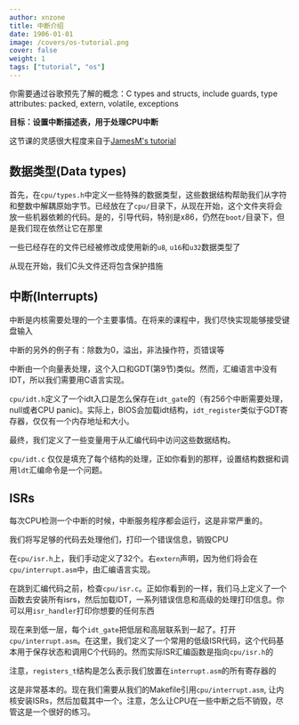 ```yaml
---
author: xnzone 
title: 中断介绍
date: 1906-01-01
image: /covers/os-tutorial.png
cover: false 
weight: 1
tags: ["tutorial", "os"]
---
```


你需要通过谷歌预先了解的概念：C types and structs, include guards, type attributes: packed, extern, volatile, exceptions

**目标：设置中断描述表，用于处理CPU中断**

这节课的灵感很大程度来自于[JamesM's tutorial](https://web.archive.org/web/20160412174753/http://www.jamesmolloy.co.uk/tutorial_html/index.html)

## 数据类型(Data types)

首先，在`cpu/types.h`中定义一些特殊的数据类型，这些数据结构帮助我们从字符和整数中解耦原始字节。已经放在了`cpu/`目录下，从现在开始，这个文件夹将会放一些机器依赖的代码。是的，引导代码，特别是x86，仍然在`boot/`目录下，但是我们现在依然让它在那里

一些已经存在的文件已经被修改成使用新的`u8`, `u16`和`u32`数据类型了

从现在开始，我们C头文件还将包含保护措施

## 中断(Interrupts)

中断是内核需要处理的一个主要事情。在将来的课程中，我们尽快实现能够接受键盘输入

中断的另外的例子有：除数为0，溢出，非法操作符，页错误等

中断由一个向量表处理，这个入口和GDT(第9节)类似。然而，汇编语言中没有IDT，所以我们需要用C语言实现。

`cpu/idt.h`定义了一个idt入口是怎么保存在`idt_gate`的（有256个中断需要处理，null或者CPU panic)。实际上，BIOS会加载idt结构，`idt_register`类似于GDT寄存器，仅仅有一个内存地址和大小。

最终，我们定义了一些变量用于从汇编代码中访问这些数据结构。

`cpu/idt.c` 仅仅是填充了每个结构的处理，正如你看到的那样，设置结构数据和调用`ldt`汇编命令是一个问题。

## ISRs

每次CPU检测一个中断的时候，中断服务程序都会运行，这是非常严重的。

我们将写足够的代码去处理他们，打印一个错误信息，销毁CPU

在`cpu/isr.h`上，我们手动定义了32个。右`extern`声明，因为他们将会在`cpu/interrupt.asm`中，由汇编语言实现。

在跳到汇编代码之前，检查`cpu/isr.c`。正如你看到的一样，我们马上定义了一个函数去安装所有isrs，然后加载IDT，一系列错误信息和高级的处理打印信息。你可以用`isr_handler`打印你想要的任何东西

现在来到低一层，每个`idt_gate`把低层和高层联系到一起了。打开`cpu/interrupt.asm`。在这里，我们定义了一个常用的低级ISR代码，这个代码基本用于保存状态和调用C个代码的。然而实际ISR汇编函数是指向`cpu/isr.h`的

注意，`registers_t`结构是怎么表示我们放置在`interrupt.asm`的所有寄存器的

这是非常基本的。现在我们需要从我们的Makefile引用`cpu/interrupt.asm`, 让内核安装ISRs，然后加载其中一个。注意，怎么让CPU在一些中断之后不销毁，尽管这是一个很好的练习。